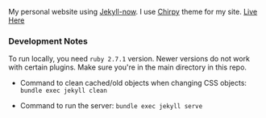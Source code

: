 My personal website using [Jekyll-now](https://github.com/jekyll/jekyll/). I use [Chirpy](https://github.com/cotes2020/jekyll-theme-chirpy) theme for my site.  [Live Here](https://rajsimmanravi.github.io)

### Development Notes

To run locally, you need `ruby 2.7.1` version. Newer versions do not work with certain plugins. Make sure you're in the main directory in this repo.

* Command to clean cached/old objects when changing CSS objects: `bundle exec jekyll clean`

* Command to run the server: `bundle exec jekyll serve`